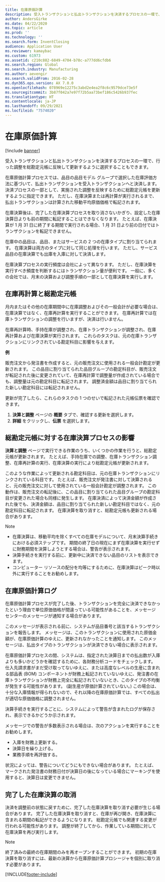 ```yaml
---
title: 在庫原価計算
description: 受入トランザクションと払出トランザクションを決済するプロセスの一環で、行った調整を総勘定元帳に反映して更新するように選択することもできます。
author: AndersGirke
ms.date: 04/22/2020
ms.topic: article
ms.prod: ''
ms.technology: ''
ms.search.form: InventClosing
audience: Application User
ms.reviewer: kamaybac
ms.custom: 61973
ms.assetid: c210c882-6849-4704-b78c-a777dd6cfdb6
ms.search.region: Global
ms.search.industry: Manufacturing
ms.author: aevengir
ms.search.validFrom: 2016-02-28
ms.dyn365.ops.version: AX 7.0.0
ms.openlocfilehash: 078969e12275c3abd2e4ea2f8c6c9579dce73e5f
ms.sourcegitcommit: 3b87f042a7e97f72b5aa73bef186c5426b937fec
ms.translationtype: HT
ms.contentlocale: ja-JP
ms.lasthandoff: 09/29/2021
ms.locfileid: "7574020"
---
```

# <a name="inventory-close"></a>在庫原価計算

[!include [banner](../includes/banner.md)]

受入トランザクションと払出トランザクションを決済するプロセスの一環で、行った調整を総勘定元帳に反映して更新するように選択することもできます。

在庫原価計算プロセスでは、品目の品目モデル グループで選択した在庫評価方法に基づいて、払出トランザクションを受入トランザクションへと決済します。 決済プロセスの一部として、実施された調整を反映するために総勘定元帳を更新するように指定できます。 ただし、在庫決算または再計算が実行されるまで、払出トランザクションは計算された移動平均原価価格で転記されます。 

在庫決算後は、完了した在庫決算プロセスを取り消さないかぎり、設定した在庫決算日よりも前の期間に転記することはできなくなります。 たとえば、在庫決算が 1 月 31 日に終了する期間で実行される場合、1 月 31 日より前の日付ではトランザクションを転記できません。 

在庫中の品目は、品目、またはサービスの 2 つの在庫タイプに割り当てられます。 在庫決算は両方のタイプに対して同じ処理を行います。 ただし、サービス品目の在庫決算でも出庫を入庫に対して決済します。 

在庫決算プロセスの実行頻度は会社によって異なります。 ただし、在庫決算を実行すべき頻度を判断するにはトランザクション量が便利です。 一般に、多くの会社では、月末の決算および調整手順の一部として在庫決算を実行します。

## <a name="inventory-recalculation-and-the-general-ledger"></a>在庫再計算と総勘定元帳
月内またはその他の在庫期間中に在庫調整およびその一般会計が必要な場合は、在庫決算ではなく、在庫再計算を実行することができます。 在庫再計算では在庫トランザクションの調整を行いますが、決済は行いません。 

在庫再計算時、手持在庫が調整され、在庫トランザクションが調整され、在庫再計算および在庫決算が実行されます。 これらのタスクは、元の在庫トランザクションにリンクされている勘定科目に影響を与えます。 

**例** 

販売注文から発注書を作成すると、元の販売注文に使用される一般会計勘定が更新されます。 この品目に割り当てられた品目グループの勘定科目が、販売注文が転記された後に変更されていて、在庫再計算で調整量が作成されている場合でも、調整量は元の勘定科目に転記されます。 調整済金額は品目に割り当てられた新しい勘定科目には転記されません。 

更新が完了したら、これらのタスクの 1 つのせいで転記された元帳伝票を確認できます。

1.  **決算と調整** ページの **概要** タブで、確認する更新を選択します。
2.  **詳細** をクリックし、**伝票** を選択します。

## <a name="effects-of-the-inventory-close-process-on-the-general-ledger"></a>総勘定元帳に対する在庫決算プロセスの影響
**決算と調整** ページで実行できる作業のうち、いくつかの作業を行うと、総勘定元帳が更新されます。 たとえば、手持在庫での調整、在庫トランザクション調整、在庫再計算の実行、在庫決算の実行により総勘定元帳が更新されます。 

このような作業によって更新される勘定科目は、元の在庫トランザクションにリンクされている科目です。 たとえば、販売注文が発注書に対して決算されると、元の販売注文に対して使用されている一般会計勘定が調整されます。 この動作は、販売注文の転記後に、この品目に割り当てられた品目グループの勘定科目が変更された場合も同様に発生します。 在庫決済によって決済金額が作成された後でも、決済金額は、品目に割り当てられた新しい勘定科目ではなく、元の勘定科目に転記されます。 在庫決算を取り消すと、総勘定元帳も更新される場合があります。 

> [!NOTE] 
> - 在庫決算は、移動平均を除くすべての在庫モデルについて、月末決算手続きにおける必須ステップです。  期間の終了日の現在にまず在庫決算を実行せずに財務期間を決算しようとする場合は、警告が表示されます。
> - 決算手続きを実行する前に、更新中に決済できない品目のリストを表示できます。
> - コンピューター リソースの配分を均等にするために、在庫決算はピーク時以外に実行することをお勧めします。

## <a name="the-inventory-close-log"></a> 在庫原価計算ログ
在庫原価計算プロセスが完了した後、トランザクションを完全に決済できなかったという理由で単位原価価格が間違っている可能性があることを、メッセージ センターのメッセージが通知する場合があります。 

このメッセージが表示される前に、システムが品目番号と該当するトランザクションを報告します。 メッセージは、このトランザクションに使用された原価金額が、在庫原価計算のゆえに、更新されなかったことを通知します。 このメッセージは、払出タイプのトランザクションが決済できない場合に表示されます。 

在庫原価計算プロセスの間、システムは、指定された決算日までの払出数が入庫よりも多いかどうかを確認するために、各財務分析コードをチェックします。 仕入先請求書がまだ受け取ってないゆえに、または高度なレベルの生産に含まれる部品表 (BOM) コンポーネントが財務上転記されていないゆえに、発注書の在庫トランザクションが財務上完全に転記されていないとき、このタイプの不均衡が発生する可能性があります。 (副生産が原価計算されていない。) この場合は、十分な入庫情報が得られないので、それ以降の在庫原価計算では、すべての払出が適切な原価価格に調整されません。 

決算手続きを実行するごとに、システムによって警告が含まれたログが保存され、表示できるかどうか示されます。 

メッセージでの警告が多数表示される場合は、次のアクションを実行することをお勧めします。

-   入庫を財務上更新する。
-   決算日を繰り上げる。
-   業務手順を再評価する。

状況によっては、警告についてどうにもできない場合があります。 たとえば、マークされた発注書の財務日付が決算日の後になっている場合にマーキングを使用すると、決算日は変更できません。

## <a name="reversing-a-completed-inventory-close"></a>完了した在庫決算の取消
決済を調整前の状態に戻すために、完了した在庫決算を取り消す必要が生じる場合があります。 完了した在庫決算を取り消すと、在庫が再び開き、在庫決算に含まれる期間の転記ができるようになります。 総勘定元帳でも関連する変更が行われる可能性があります。 調整が終了してから、作業している期間に対して在庫決算を再び実行します。 

> [!NOTE] 
> 終了済みの最終の在庫期間のみを再オープンすることができます。 初期の在庫決算を取り消すには、最新の決算から在庫原価計算プロシージャを個別に取り消す必要があります。



[!INCLUDE[footer-include](../../includes/footer-banner.md)]